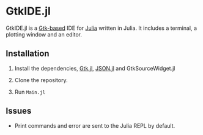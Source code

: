 # GtkIDE.jl
GtkIDE.jl is a [Gtk-based](https://github.com/JuliaLang/Gtk.jl) IDE for [Julia](https://github.com/JuliaLang/julia) written in Julia. It includes a terminal, a plotting window and an editor.

## Installation

1. Install the dependencies, [Gtk.jl](https://github.com/JuliaLang/Gtk.jl), [JSON.jl](https://github.com/JuliaLang/JSON.jl) and GtkSourceWidget.jl

2. Clone the repository.

3. Run `Main.jl`

## Issues

- Print commands and error are sent to the Julia REPL by default.
